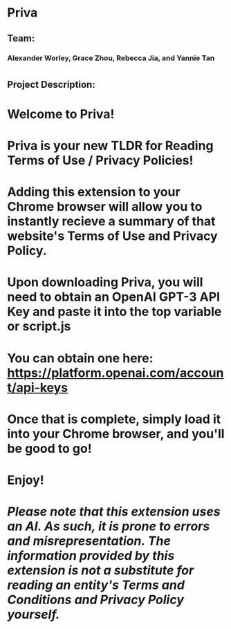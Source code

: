 # Priva
## Team:
###   Alexander Worley, Grace Zhou, Rebecca Jia, and Yannie Tan
#
##   Project Description:
# Welcome to Priva!
# Priva is your new TLDR for Reading Terms of Use / Privacy Policies!
#
# Adding this extension to your Chrome browser will allow you to instantly recieve a summary of that website's Terms of Use and Privacy Policy.
#
# Upon downloading Priva, you will need to obtain an OpenAI GPT-3 API Key and paste it into the top variable or script.js
# You can obtain one here: https://platform.openai.com/account/api-keys
#
# Once that is complete, simply load it into your Chrome browser, and you'll be good to go!
# Enjoy!
#
# *Please note that this extension uses an AI. As such, it is prone to errors and misrepresentation. The information provided by this extension is not a substitute for reading an entity's Terms and Conditions and Privacy Policy yourself.*